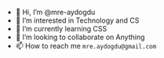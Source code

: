 - 👋 Hi, I’m @mre-aydogdu
- 👀 I’m interested in Technology and CS
- 🌱 I’m currently learning CSS
- 💞️ I’m looking to collaborate on Anything
- 📫 How to reach me `mre.aydogdu@gmail.com`

<!---
mre-aydogdu/mre-aydogdu is a ✨ special ✨ repository because its `README.md` (this file) appears on your GitHub profile.
You can click the Preview link to take a look at your changes.
--->

